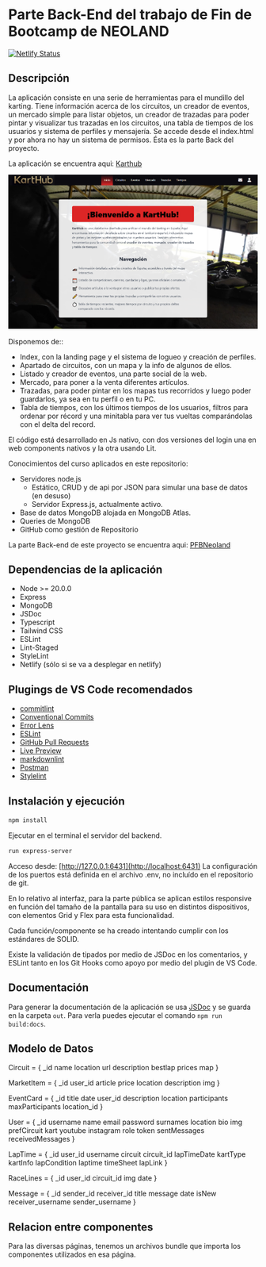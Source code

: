 # Parte Back-End del trabajo de Fin de Bootcamp de NEOLAND

[![Netlify Status](https://api.netlify.com/api/v1/badges/158c9018-60d0-4c57-b588-8fd1f14eab10/deploy-status)](https://app.netlify.com/sites/karthubsite/deploys)

## Descripción

La aplicación consiste en una serie de herramientas para el mundillo del karting. Tiene información acerca de los circuitos, un creador de eventos, un mercado simple para listar objetos, un creador de trazadas para poder pintar y visualizar tus trazadas en los circuitos, una tabla de tiempos de los usuarios y sistema de perfiles y mensajería. Se accede desde el index.html y por ahora no hay un sistema de permisos. Ésta es la parte Back del proyecto.

La aplicación se encuentra aqui: [Karthub](https://karthubsite.netlify.app/)

![captura de pantalla](./img/indexcaptura.png)

Disponemos de::

* Index, con la landing page y el sistema de logueo y creación de perfiles.
* Apartado de circuitos, con un mapa y la info de algunos de ellos.
* Listado y creador de eventos, una parte social de la web.
* Mercado, para poner a la venta diferentes artículos.
* Trazadas, para poder pintar en los mapas tus recorridos y luego poder guardarlos, ya sea en tu perfil o en tu PC.
* Tabla de tiempos, con los últimos tiempos de los usuarios, filtros para ordenar por récord y una minitabla para ver tus vueltas comparándolas con el delta del record.

El código está desarrollado en Js nativo, con dos versiones del login una en web components nativos y la otra usando Lit.

Conocimientos del curso aplicados en este repositorio:

* Servidores node.js
  * Estático, CRUD y de api por JSON para simular una base de datos (en desuso)
  * Servidor Express.js, actualmente activo.
* Base de datos MongoDB alojada en MongoDB Atlas.
* Queries de MongoDB
* GitHub como gestión de Repositorio

La parte Back-end de este proyecto se encuentra aqui: [PFBNeoland](https://github.com/Jotanore/PFBNeoland)

## Dependencias de la aplicación

* Node >= 20.0.0
* Express
* MongoDB
* JSDoc
* Typescript
* Tailwind CSS
* ESLint
* Lint-Staged
* StyleLint
* Netlify (sólo si se va a desplegar en netlify)

## Plugings de VS Code recomendados

* [commitlint](https://marketplace.visualstudio.com/items?itemName=joshbolduc.commitlint)
* [Conventional Commits](https://marketplace.visualstudio.com/items?itemName=vivaxy.vscode-conventional-commits)
* [Error Lens](https://marketplace.visualstudio.com/items?itemName=usernamehw.errorlens)
* [ESLint](https://marketplace.visualstudio.com/items?itemName=dbaeumer.vscode-eslint)
* [GitHub Pull Requests](https://marketplace.visualstudio.com/items?itemName=GitHub.vscode-pull-request-github)
* [Live Preview](https://marketplace.visualstudio.com/items?itemName=ms-vscode.live-server)
* [markdownlint](https://marketplace.visualstudio.com/items?itemName=DavidAnson.vscode-markdownlint)
* [Postman](https://marketplace.visualstudio.com/items?itemName=Postman.postman-for-vscode)
* [Stylelint](https://marketplace.visualstudio.com/items?itemName=stylelint.vscode-stylelint)

## Instalación y ejecución

```bash
npm install
```

Ejecutar en el terminal el servidor del backend.

```bash
run express-server
```

Acceso desde: [http://127.0.0.1:6431](http://localhost:6431)
La configuración de los puertos está definida en el archivo .env, no incluído en el repositorio de git.

En lo relativo al interfaz, para la parte pública se aplican estilos responsive en función del tamaño de la pantalla para su uso en distintos dispositivos, con elementos Grid y Flex para esta funcionalidad.

Cada función/componente se ha creado intentando cumplir con los estándares de SOLID.

Existe la validación de tipados por medio de JSDoc en los comentarios, y ESLint tanto en los Git Hooks como apoyo por medio del plugin de VS Code.

## Documentación

Para generar la documentación de la aplicación se usa [JSDoc](https://jsdoc.app) y se guarda en la carpeta ```out```. Para verla puedes ejecutar el comando ```npm run build:docs```.

## Modelo de Datos

Circuit = {
     _id
    name
    location
    url
    description
    bestlap
    prices
    map
}

MarketItem = {
     _id
    user_id
    article
    price
    location
    description
    img
}

EventCard = {
    _id
    title
    date
    user_id
    description
    location
    participants
    maxParticipants
    location_id
}

User = {
    _id
    username
    name
    email
    password
    surnames
    location
    bio
    img
    prefCircuit
    kart
    youtube
    instagram
    role
    token
    sentMessages
    receivedMessages
}

LapTime = {
    _id
    user_id
    username
    circuit
    circuit_id
    lapTimeDate
    kartType
    kartInfo
    lapCondition
    laptime
    timeSheet
    lapLink
}

RaceLines = {
    _id
    user_id
    circuit_id
    img
    date
}

Message = {
    _id
    sender_id
    receiver_id
    title
    message
    date
    isNew
    receiver_username
    sender_username
}

## Relacion entre componentes

Para las diversas páginas, tenemos un archivos bundle que importa los componentes utilizados en esa página.
